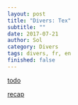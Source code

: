 ```yaml
---
layout: post
title: "Divers: Tex"
subtitle: ""
date: 2017-07-21
author: Sol
category: Divers
tags: divers, fr, en
finished: false
---
```


[todo](https://zestedesavoir.com/tutoriels/409/outils-pour-lecriture-des-mathematiques-en-latex/rappels-et-premiere-regles/#1-le-mode-mathematique)

[recap](https://zestedesavoir.com/tutoriels/244/comment-rediger-des-maths-sur-zeste-de-savoir/)